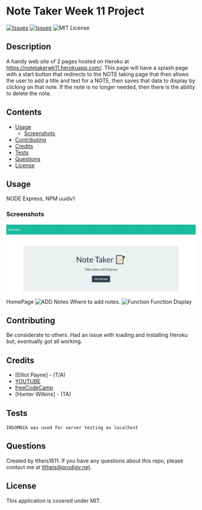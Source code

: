 # Note Taker Week 11 Project
[![Issues](https://img.shields.io/github/issues/ttheis1611/NoteTakerWK11)](https://github.com/ttheis1611/NoteTakerWK11/issues) [![Issues](https://img.shields.io/github/contributors/ttheis1611/NoteTakerWK11)](https://github.com/ttheis1611/NoteTakerWK11/graphs/contributors) ![MIT License](https://img.shields.io/badge/license-MIT-blue)


## Description
A handy web site of 2 pages hosted on Heroku at https://notetakerwk11.herokuapp.com/. This page will have a splash page with a start	button that redirects to the NOTE taking page that then allows the user to add a title and text for a NOTE, then saves that data to display by clicking on that note. If the note is no longer needed, then there is the ability to delete the note.

## Contents
* [Usage](#usage)
   * [Screenshots](#screenshots)
* [Contributing](#contributing)
* [Credits](#credits)
* [Tests](#tests)
* [Questions](#questions)
* [License](#license)

  
## Usage
NODE Express, NPM uuidv1 
  
### Screenshots
![Splash](./images/SplashPage.jpg)
HomePage 
![ADD Notes](C:\Users\tlthe\Documents\blended-bootcamp\Challenges\NoteTakerWK11\images\NoteHTML.jpg)
Where to add notes. 
![Function](C:\Users\tlthe\Documents\blended-bootcamp\Challenges\NoteTakerWK11\images\Notefunction.jpg)
Function Display 


## Contributing
Be considerate to others. Had an issue with loading and installing Heroku but, eventually got all working.
  
## Credits
* [Elliot Payne] - (T/A)
* [YOUTUBE](https://www.youtube.com/watch?v=GgNcs9zIFSA)
* [freeCodeCamp](https://forum.freecodecamp.org/t/what-is-the-purpose-of-this-line-of-code/405101)
* [Hunter Wilkins] - (TA)

  
## Tests
```
INSOMNIA was used for server testing on localhost
```
  
## Questions
Created by ttheis1611. 
      If you have any questions about this repo, please contact me at tltheis@prodigy.net.
  
## License
This application is covered under MIT.
